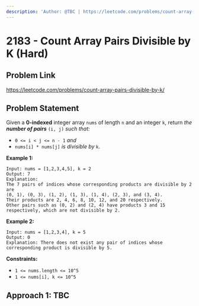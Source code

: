 ```yaml
---
description: 'Author: @TBC | https://leetcode.com/problems/count-array-pairs-divisible-by-k/'
---
```


# 2183 - Count Array Pairs Divisible by K (Hard)

## Problem Link

https://leetcode.com/problems/count-array-pairs-divisible-by-k/

## Problem Statement

Given a **0-indexed** integer array `nums` of length `n` and an integer `k`, return _the **number of pairs**_ `(i, j)` _such that:_

- `0 <= i < j <= n - 1` _and_
- `nums[i] * nums[j]` _is divisible by_ `k`.

**Example 1:**

```
Input: nums = [1,2,3,4,5], k = 2
Output: 7
Explanation:
The 7 pairs of indices whose corresponding products are divisible by 2 are
(0, 1), (0, 3), (1, 2), (1, 3), (1, 4), (2, 3), and (3, 4).
Their products are 2, 4, 6, 8, 10, 12, and 20 respectively.
Other pairs such as (0, 2) and (2, 4) have products 3 and 15 respectively, which are not divisible by 2.
```

**Example 2:**

```
Input: nums = [1,2,3,4], k = 5
Output: 0
Explanation: There does not exist any pair of indices whose corresponding product is divisible by 5.
```

**Constraints:**

- `1 <= nums.length <= 10^5`
- `1 <= nums[i], k <= 10^5`

## Approach 1: TBC
